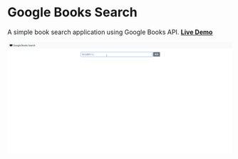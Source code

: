 # Google Books Search

A simple book search application using Google Books API. **[Live Demo](https://google-books-search-iota.vercel.app/)**

![demo](./public/demo.gif)